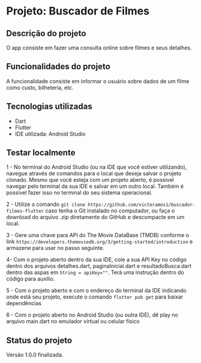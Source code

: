 <h1>Projeto: Buscador de Filmes</h1>


<h2>Descrição do projeto</h2>

<p>O app consiste em fazer uma consulta online sobre filmes e seus detalhes.</p>

<h2>Funcionalidades do projeto</h2>

<p>A funcionalidade consiste em informar o usuário sobre dados de um filme como custo, bilheteria, etc.</p>

<h2>Tecnologias utilizadas</h2>

<ul>
    <li>Dart</li>
    <li>Flutter</li>
    <li>IDE utilizada: Android Studio</li>
</ul>

<h2>Testar localmente</h2>

<p>1 - No terminal do Android Studio (ou na IDE que você estiver utilizando), navegue através de comandos para o local que deseja salvar o projeto clonado. Mesmo que você esteja com um projeto aberto, é possível navegar pelo terminal da sua IDE e salvar em um outro local. Também é possível fazer isso no terminal do seu sistema operacional.</p>
  
<p>2 - Utilize o comando <code>git clone https://github.com/victoramos1/buscador-filmes-flutter</code> caso tenha o Git instalado no computador, ou faça o download do arquivo .zip diretamente do GitHub e descompacte em um local.</p>

<p>3 - Gere uma chave para API do The Movie DataBase (TMDB) conforme o link <code>https://developers.themoviedb.org/3/getting-started/introduction</code> e armazene para usar no passo seguinte.</p3>

<p>4- Com o projeto aberto dentro da sua IDE, cole a sua API Key no código dentro dos arquivos detalhes.dart, paginaInicial.dart e resultadoBusca.dart dentro das aspas em <code>String = apiKey=""</code>. Terá uma instrução dentro do código para auxílio.</p>

<p>5 - Com o projeto aberto e com o endereço do terminal da IDE indicando onde está seu projeto, execute o comando <code>flutter pub get</code> para baixar dependências</p>

<p>6 - Com o projeto aberto no Android Studio (ou outra IDE), dê play no arquivo main.dart no emulador virtual ou celular físico</p>

<h2>Status do projeto</h2>

<p>Versão 1.0.0 finalizada.</p>



